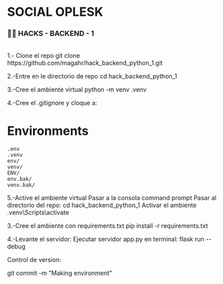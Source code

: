 # SOCIAL OPLESK
### 🏴‍☠️ HACKS - BACKEND - 1

<br/>
1.- Clone el repo
    git clone https://github.com/magahr/hack_backend_python_1.git

2.-Entre en le directorio de repo 
   cd hack_backend_python_1

3.-Cree el ambiente virtual
   python  -m venv .venv

4.-Cree el .gitignore y cloque a:
   # Environments
    .env
    .venv
    env/
    venv/
    ENV/
    env.bak/
    venv.bak/   

5.-Active el ambiente virtual
   Pasar a la consola command prompt
   Pasar al directorio del repo:
      cd hack_backend_python_1
   Activar el ambiente
   .venv\Scripts\activate

3.-Cree el ambiente con requirements.txt
   pip install -r requirements.txt 

4.-Levante el servidor:
   Ejecutar servidor app.py en terminal: flask run --debug 

Control de version:

git commit -m "Making environment"
